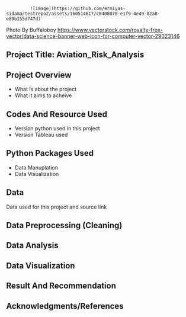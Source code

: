              ![image](https://github.com/ermiyas-sidama/testrepo2/assets/160514617/c0408078-e1f9-4e49-82a8-e89b155d747d)

Photo By Buffaloboy https://www.vectorstock.com/royalty-free-vector/data-science-banner-web-icon-for-computer-vector-29023146
## Project Title: Aviation_Risk_Analysis
## Project Overview
   * What is about the project
   * What it aims to acheive
## Codes And Resource Used
   * Version python used in this project
   * Version Tableau used
## Python Packages Used
   * Data Manuplation
   * Data Visualization
## Data 
   Data used for this project and source link
## Data Preprocessing (Cleaning)
## Data Analysis
## Data Visualization
## Result And Recommendation
## Acknowledgments/References

